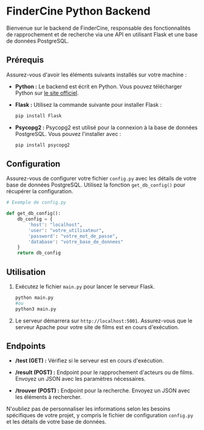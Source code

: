 # FinderCine Python Backend

Bienvenue sur le backend de FinderCine, responsable des fonctionnalités de rapprochement et de recherche via une API en utilisant Flask et une base de données PostgreSQL.

## Prérequis

Assurez-vous d'avoir les éléments suivants installés sur votre machine :

- **Python :** Le backend est écrit en Python. Vous pouvez télécharger Python sur [le site officiel](https://www.python.org/downloads/).

- **Flask :** Utilisez la commande suivante pour installer Flask :
    ```bash
    pip install Flask
    ```

- **Psycopg2 :** Psycopg2 est utilisé pour la connexion à la base de données PostgreSQL. Vous pouvez l'installer avec :
    ```bash
    pip install psycopg2
    ```

## Configuration

Assurez-vous de configurer votre fichier `config.py` avec les détails de votre base de données PostgreSQL. Utilisez la fonction `get_db_config()` pour récupérer la configuration.

```python
# Exemple de config.py

def get_db_config():
    db_config = {
        'host': "localhost",
        'user': "votre_utilisateur",
        'password': "votre_mot_de_passe",
        'database': "votre_base_de_donnees"
    }
    return db_config
```

## Utilisation

1. Exécutez le fichier `main.py` pour lancer le serveur Flask.

    ```python
    python main.py
    #ou
    python3 main.py
    ```

2. Le serveur démarrera sur `http://localhost:5001`. Assurez-vous que le serveur Apache pour votre site de films est en cours d'exécution.

## Endpoints

- **/test (GET) :** Vérifiez si le serveur est en cours d'exécution.

- **/result (POST) :** Endpoint pour le rapprochement d'acteurs ou de films. Envoyez un JSON avec les paramètres nécessaires.

- **/trouver (POST) :** Endpoint pour la recherche. Envoyez un JSON avec les éléments à rechercher.

N'oubliez pas de personnaliser les informations selon les besoins spécifiques de votre projet, y compris le fichier de configuration `config.py` et les détails de votre base de données.
